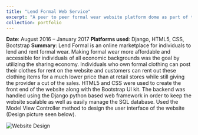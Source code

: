 ```yaml
---
title: "Lend Formal Web Service"
excerpt: "A peer to peer formal wear website platform dome as part of the Idea to Prototype program at Georgia Tech. <br/><img src='/images/LendFormalLanding.jpg'>"
collection: portfolio
---
```


**Date**: August 2016 – January 2017
**Platforms used**: Django, HTML5, CSS, Bootstrap 
**Summary**: Lend Formal is an online marketplace for individuals to lend and rent formal wear. Making formal wear more affordable and accessible for individuals of all economic backgrounds was the goal by utilizing the sharing economy. Individuals who own formal clothing can post their clothes for rent on the website and customers can rent out these clothing items for a much lower price than at retail stores while still giving the provider a cut of the sales. HTML5 and CSS were used to create the front end of the website along with the Bootstrap UI kit. The backend was handled using the Django python based web framework in order to keep the website scalable as well as easily manage the SQL database. Used the Model View Controller method to design the user interface of the website (Design picture seen below). 

![Website Design](/images/LendFomalDesign.jpg)



